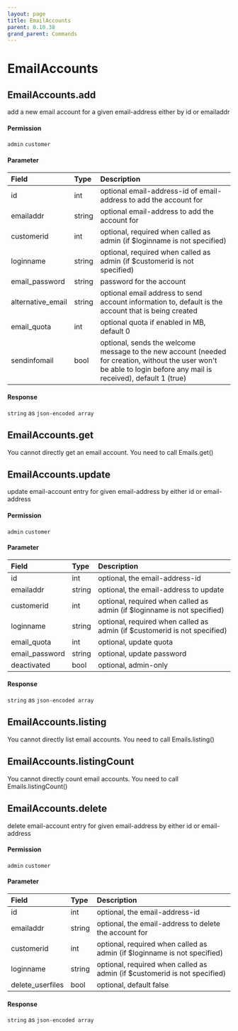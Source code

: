 ```yaml
---
layout: page
title: EmailAccounts
parent: 0.10.38
grand_parent: Commands
---
```


# EmailAccounts

## EmailAccounts.add

add a new email account for a given email-address either by id or emailaddr

#### Permission

`admin` `customer`

#### Parameter

| Field | Type | Description |
| :--- | :--- | :--- |
| id | int | optional email-address-id of email-address to add the account for |
| emailaddr | string | optional email-address to add the account for |
| customerid | int | optional, required when called as admin (if $loginname is not specified) |
| loginname | string | optional, required when called as admin (if $customerid is not specified) |
| email_password | string | password for the account |
| alternative_email | string | optional email address to send account information to, default is the account that is being created |
| email_quota | int | optional quota if enabled in MB, default 0 |
| sendinfomail | bool | optional, sends the welcome message to the new account (needed for creation, without the user won't be able to login before any mail is received), default 1 (true) |

#### Response

`string` as `json-encoded array`

## EmailAccounts.get

You cannot directly get an email account. You need to call Emails.get()

## EmailAccounts.update

update email-account entry for given email-address by either id or email-address

#### Permission

`admin` `customer`

#### Parameter

| Field | Type | Description |
| :--- | :--- | :--- |
| id | int | optional, the email-address-id |
| emailaddr | string | optional, the email-address to update |
| customerid | int | optional, required when called as admin (if $loginname is not specified) |
| loginname | string | optional, required when called as admin (if $customerid is not specified) |
| email_quota | int | optional, update quota |
| email_password | string | optional, update password |
| deactivated | bool | optional, admin-only |

#### Response

`string` as `json-encoded array`

## EmailAccounts.listing

You cannot directly list email accounts. You need to call Emails.listing()

## EmailAccounts.listingCount

You cannot directly count email accounts. You need to call Emails.listingCount()

## EmailAccounts.delete

delete email-account entry for given email-address by either id or email-address

#### Permission

`admin` `customer`

#### Parameter

| Field | Type | Description |
| :--- | :--- | :--- |
| id | int | optional, the email-address-id |
| emailaddr | string | optional, the email-address to delete the account for |
| customerid | int | optional, required when called as admin (if $loginname is not specified) |
| loginname | string | optional, required when called as admin (if $customerid is not specified) |
| delete_userfiles | bool | optional, default false |

#### Response

`string` as `json-encoded array`